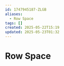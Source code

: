 ```yaml
---
id: 1747945187-ZLGB
aliases:
  - Row Space
tags: []
created: 2025-05-22T15:19
updated: 2025-05-23T01:32
---
```


# Row Space

